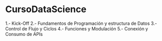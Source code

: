 # CursoDataScience
1.- Kick-Off
2.- Fundamentos de Programación y estructura de Datos
3.- Control de Flujo y Ciclos
4.- Funciones y Modulación
5.- Conexión y Consumo de APIs
